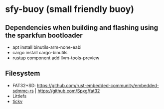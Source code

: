 # sfy-buoy (small friendly buoy)

## Dependencies when building and flashing using the sparkfun bootloader

* apt install binutils-arm-none-eabi
* cargo install cargo-binutils
* rustup component add llvm-tools-preview

## Filesystem

- FAT32+SD: https://github.com/rust-embedded-community/embedded-sdmmc-rs | https://github.com/Spxg/fat32
- Littlefs
- [tickv](https://github.com/tock/tock/tree/master/libraries/tickv)
